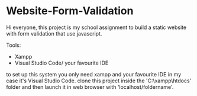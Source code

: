 # Website-Form-Validation

 Hi everyone, this project is my school assignment to build a static website with form validation that use javascript.
 
 Tools:
- Xampp
- Visual Studio Code/ your favourite IDE

to set up this system you only need xampp and your favourite IDE in my case it's Visual Studio Code.
clone this project inside the 'C:\xampp\htdocs' folder and then launch it in web browser with 'localhost/foldername'.

